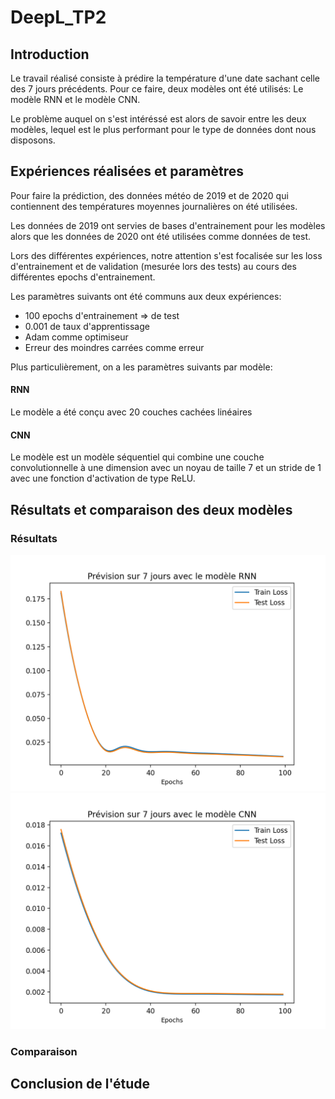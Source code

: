 # DeepL_TP2
## Introduction
Le travail réalisé consiste à prédire la température d'une date sachant celle des 7 jours
précédents. Pour ce faire, deux modèles ont été utilisés: Le modèle RNN et le modèle CNN.

Le problème auquel on s'est intéréssé est alors de savoir entre les deux modèles, lequel est
le plus performant pour le type de données dont nous disposons.
## Expériences réalisées et paramètres
Pour faire la prédiction, des données météo de 2019 et de 2020 qui contiennent des températures
moyennes journalières on été utilisées. 

Les données de 2019 ont servies de bases d'entrainement pour les modèles alors que les données de 
2020 ont été utilisées comme données de test.

Lors des différentes expériences, notre attention s'est focalisée sur les loss d'entrainement et de validation 
(mesurée lors des tests) au cours des différentes epochs d'entrainement.

Les paramètres suivants ont été communs aux deux expériences:

- 100 epochs d'entrainement => de test
- 0.001 de taux d'apprentissage
- Adam comme optimiseur
- Erreur des moindres carrées comme erreur

Plus particulièrement, on a les paramètres suivants par modèle:
#### RNN
Le modèle a été conçu avec 20 couches cachées linéaires
#### CNN
Le modèle est un modèle séquentiel qui combine une couche convolutionnelle à une dimension avec un noyau de taille 7 
et un stride de 1 avec une fonction d'activation de type ReLU.
## Résultats et comparaison des deux modèles
### Résultats
![image](RNN.png)
![image](CNN.png)
### Comparaison

## Conclusion de l'étude